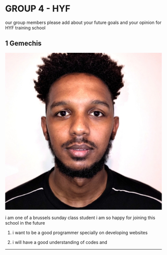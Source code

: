 # GROUP 4 - HYF

our group members please add about your future goals and your opinion for HYF
training school

## 1 Gemechis

![Alt text](./img/profile-picture.jpeg)

i am one of a brussels sunday class student i am so happy for joining this
school in the future

1. i want to be a good programmer specially on developing websites

2. i will have a good understanding of codes and

---
